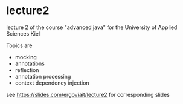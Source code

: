 # lecture2
lecture 2 of the course "advanced java" for the University of Applied Sciences Kiel

Topics are
* mocking
* annotations
* reflection
* annotation processing
* context dependency injection

see https://slides.com/ergoviait/lecture2 for corresponding slides
